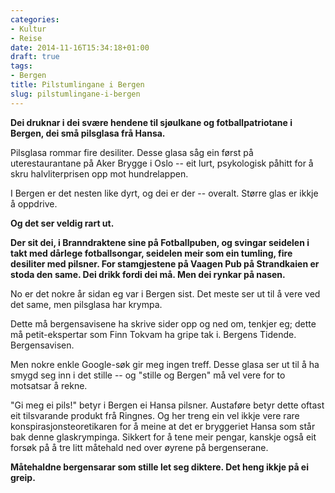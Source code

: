 ```yaml
---
categories:
- Kultur
- Reise
date: 2014-11-16T15:34:18+01:00
draft: true
tags:
- Bergen
title: Pilstumlingane i Bergen
slug: pilstumlingane-i-bergen
---
```

**Dei druknar i dei svære hendene til sjøulkane og fotballpatriotane i Bergen, dei små pilsglasa frå Hansa.**

Pilsglasa rommar fire desiliter. Desse glasa såg ein først på uterestaurantane på Aker Brygge i Oslo -- eit lurt, psykologisk påhitt for å skru halvliterprisen opp mot hundrelappen.

I Bergen er det nesten like dyrt, og dei er der -- overalt. Større glas er ikkje å oppdrive.

**Og det ser veldig rart ut.**

**Der sit dei, i Branndraktene sine på Fotballpuben, og svingar seidelen i takt med dårlege fotballsongar, seidelen meir som ein tumling, fire desiliter med pilsner. For stamgjestene på Vaagen Pub på Strandkaien er stoda den same. Dei drikk fordi dei må. Men dei rynkar på nasen.**

<!--more-->
No er det nokre år sidan eg var i Bergen sist. Det meste ser ut til å vere ved det same, men pilsglasa har krympa. 

Dette må bergensavisene ha skrive sider opp og ned om, tenkjer eg; dette må petit-ekspertar som Finn Tokvam ha gripe tak i. Bergens Tidende. Bergensavisen.

Men nokre enkle Google-søk gir meg ingen treff. Desse glasa ser ut til å ha smygd seg inn i det stille -- og "stille og Bergen" må vel vere for to motsatsar å rekne.

"Gi meg ei pils!" betyr i Bergen ei Hansa pilsner. Austaføre betyr dette oftast eit tilsvarande produkt frå Ringnes. Og her treng ein vel ikkje vere rare konspirasjonsteoretikaren for å meine at det er bryggeriet Hansa som står bak denne glaskrympinga. Sikkert for å tene meir pengar, kanskje også eit forsøk på å tre litt måtehald ned over øyrene på bergenserane.

**Måtehaldne bergensarar som  stille let seg diktere. Det heng ikkje på ei greip.**